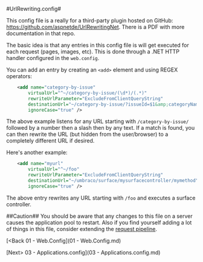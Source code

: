 #UrlRewriting.config#

This config file is a really for a third-party plugin hosted on GitHub:  https://github.com/aspnetde/UrlRewritingNet.  There is a PDF with more documentation in that repo.

The basic idea is that any entries in this config file is will get executed for each request (pages, images, etc).  This is done through a .NET HTTP handler configured in the `web.config`.

You can add an entry by creating an `<add>` element and using REGEX operators:

```xml
    <add name="category-by-issue"
        virtualUrl="^~/category-by-issue/(\d*)/(.*)"
        rewriteUrlParameter="ExcludeFromClientQueryString"
        destinationUrl="~/category-by-issue/?issueId=$1&amp;categoryName=$2"
        ignoreCase="true" />
```

The above example listens for any URL starting with `/category-by-issue/` followed by a number then a slash then by any text.  If a match is found, you can then rewrite the URL (but hidden from the user/browser) to a completely different URL if desired.

Here's another example:
```xml
    <add name="myurl"
        virtualUrl="^~/foo"
        rewriteUrlParameter="ExcludeFromClientQueryString"
        destinationUrl="~/umbraco/surface/mysurfacecontroller/mymethod"
        ignoreCase="true" />
```

The above entry rewrites any URL starting with `/foo` and executes a surface controller.

##Caution##
You should be aware that any changes to this file on a server causes the application pool to restart.  Also if you find yourself adding a lot of things in this file, consider extending the [request pipeline](https://github.com/kgiszewski/LearnUmbraco7/tree/master/Chapter%2014%20-%20Request%20Routing).

[<Back 01 - Web.Config](01 - Web.Config.md)

[Next> 03 - Applications.config](03 - Applications.config.md)

